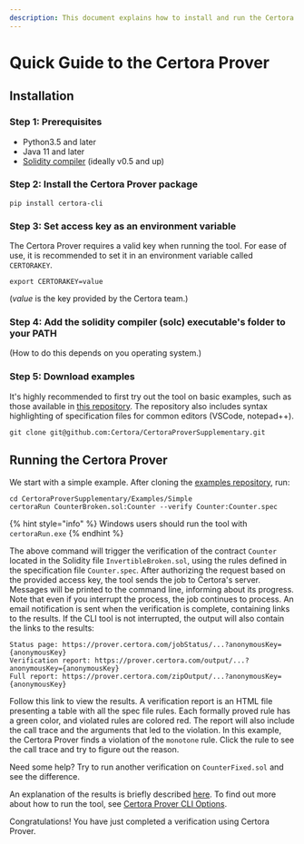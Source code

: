 ```yaml
---
description: This document explains how to install and run the Certora Prover
---
```


# Quick Guide to the Certora Prover

## Installation

### Step 1: Prerequisites

* Python3.5 and later
* Java 11 and later
* [Solidity compiler](https://github.com/ethereum/solidity/releases) \(ideally v0.5 and up\)

### Step 2: Install the Certora Prover package

```
pip install certora-cli
```

### Step 3: Set access key as an environment variable

The Certora Prover requires a valid key when running the tool. For ease of use, it is recommended to set it in an environment variable called `CERTORAKEY`.

```text
export CERTORAKEY=value
```

\(_value_ is the key provided by the Certora team.\)

### **Step 4: Add the solidity compiler \(solc\) executable's folder to your PATH**

\(How to do this depends on you operating system.\)

### Step 5: Download examples

It's highly recommended to first try out the tool on basic examples, such as those available in [this repository](https://github.com/Certora/CertoraProverSupplementary). The repository also includes syntax highlighting of specification files for common editors \(VSCode, notepad++\).

```text
git clone git@github.com:Certora/CertoraProverSupplementary.git
```

## Running the Certora Prover

We start with a simple example. After cloning the [examples repository](https://github.com/Certora/CertoraProverSupplementary), run:

```text
cd CertoraProverSupplementary/Examples/Simple
certoraRun CounterBroken.sol:Counter --verify Counter:Counter.spec
```

{% hint style="info" %}
Windows users should run the tool with `certoraRun.exe`
{% endhint %}

The above command will trigger the verification of the contract `Counter` located in the Solidity file `InvertibleBroken.sol`, using the rules defined in the specification file `Counter.spec`. After authorizing the request based on the provided access key, the tool sends the job to Certora's server. Messages will be printed to the command line, informing about its progress. Note that even if you interrupt the process, the job continues to process. An email notification is sent when the verification is complete, containing links to the results. If the CLI tool is not interrupted, the output will also contain the links to the results:

```text
Status page: https://prover.certora.com/jobStatus/...?anonymousKey={anonymousKey}
Verification report: https://prover.certora.com/output/...?anonymousKey={anonymousKey}
Full report: https://prover.certora.com/zipOutput/...?anonymousKey={anonymousKey}
```

Follow this link to view the results. A verification report is an HTML file presenting a table with all the spec file rules. Each formally proved rule has a green color, and violated rules are colored red. The report will also include the call trace and the arguments that led to the violation. In this example, the Certora Prover finds a violation of the `monotone` rule. Click the rule to see the call trace and try to figure out the reason. 

Need some help? Try to run another verification on `CounterFixed.sol` and see the difference.

An explanation of the results is briefly described [here](user-manual/specification/specification-basics-in-specify/understanding-the-results-of-the-certora-prover.md). To find out more about how to run the tool, see [Certora Prover CLI Options](certora-prover-cli-options.md). 

Congratulations! You have just completed a verification using Certora Prover.



